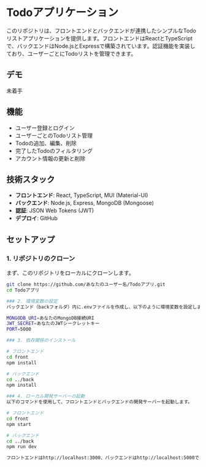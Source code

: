 # Todoアプリケーション

このリポジトリは、フロントエンドとバックエンドが連携したシンプルなTodoリストアプリケーションを提供します。フロントエンドはReactとTypeScriptで、バックエンドはNode.jsとExpressで構築されています。認証機能を実装しており、ユーザーごとにTodoリストを管理できます。

## デモ
未着手

## 機能

- ユーザー登録とログイン
- ユーザーごとのTodoリスト管理
- Todoの追加、編集、削除
- 完了したTodoのフィルタリング
- アカウント情報の更新と削除

## 技術スタック

- **フロントエンド**: React, TypeScript, MUI (Material-UI)
- **バックエンド**: Node.js, Express, MongoDB (Mongoose)
- **認証**: JSON Web Tokens (JWT)
- **デプロイ**: GitHub

## セットアップ

### 1. リポジトリのクローン

まず、このリポジトリをローカルにクローンします。

```bash
git clone https://github.com/あなたのユーザー名/Todoアプリ.git
cd Todoアプリ

### 2. 環境変数の設定
バックエンド（backフォルダ）内に.envファイルを作成し、以下のように環境変数を設定します。

MONGODB_URI=あなたのMongoDB接続URI
JWT_SECRET=あなたのJWTシークレットキー
PORT=5000

### 3. 依存関係のインストール

# フロントエンド
cd front
npm install

# バックエンド
cd ../back
npm install

### 4. ローカル開発サーバーの起動
以下のコマンドを使用して、フロントエンドとバックエンドの開発サーバーを起動します。

# フロントエンド
cd front
npm start

# バックエンド
cd ../back
npm run dev

フロントエンドはhttp://localhost:3000、バックエンドはhttp://localhost:5000でアクセス可能です。
